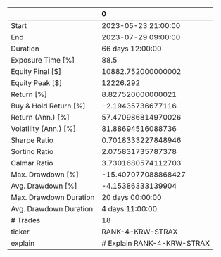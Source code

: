 |                        | 0                          |
|:-----------------------|:---------------------------|
| Start                  | 2023-05-23 21:00:00        |
| End                    | 2023-07-29 09:00:00        |
| Duration               | 66 days 12:00:00           |
| Exposure Time [%]      | 88.5                       |
| Equity Final [$]       | 10882.752000000002         |
| Equity Peak [$]        | 12226.292                  |
| Return [%]             | 8.827520000000021          |
| Buy & Hold Return [%]  | -2.19435736677116          |
| Return (Ann.) [%]      | 57.470986814970026         |
| Volatility (Ann.) [%]  | 81.88694516088736          |
| Sharpe Ratio           | 0.7018333227848946         |
| Sortino Ratio          | 2.075831735787378          |
| Calmar Ratio           | 3.7301680574112703         |
| Max. Drawdown [%]      | -15.407077088868427        |
| Avg. Drawdown [%]      | -4.15386333139904          |
| Max. Drawdown Duration | 20 days 00:00:00           |
| Avg. Drawdown Duration | 4 days 11:00:00            |
| # Trades               | 18                         |
| ticker                 | RANK-4-KRW-STRAX           |
| explain                | # Explain RANK-4-KRW-STRAX |